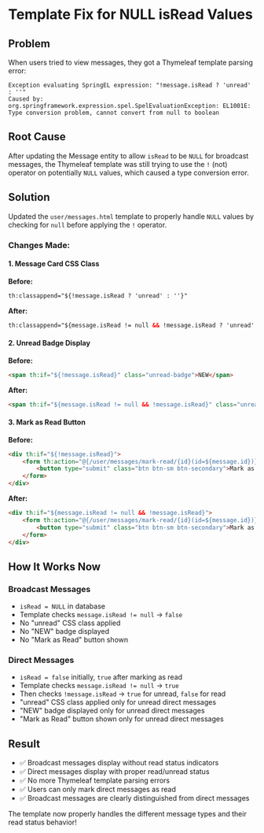 # Template Fix for NULL isRead Values

## Problem
When users tried to view messages, they got a Thymeleaf template parsing error:
```
Exception evaluating SpringEL expression: "!message.isRead ? 'unread' : ''"
Caused by: org.springframework.expression.spel.SpelEvaluationException: EL1001E: Type conversion problem, cannot convert from null to boolean
```

## Root Cause
After updating the Message entity to allow `isRead` to be `NULL` for broadcast messages, the Thymeleaf template was still trying to use the `!` (not) operator on potentially `NULL` values, which caused a type conversion error.

## Solution
Updated the `user/messages.html` template to properly handle `NULL` values by checking for `null` before applying the `!` operator.

### Changes Made:

#### 1. Message Card CSS Class
**Before:**
```html
th:classappend="${!message.isRead ? 'unread' : ''}"
```

**After:**
```html
th:classappend="${message.isRead != null && !message.isRead ? 'unread' : ''}"
```

#### 2. Unread Badge Display
**Before:**
```html
<span th:if="${!message.isRead}" class="unread-badge">NEW</span>
```

**After:**
```html
<span th:if="${message.isRead != null && !message.isRead}" class="unread-badge">NEW</span>
```

#### 3. Mark as Read Button
**Before:**
```html
<div th:if="${!message.isRead}">
    <form th:action="@{/user/messages/mark-read/{id}(id=${message.id})}" method="post">
        <button type="submit" class="btn btn-sm btn-secondary">Mark as Read</button>
    </form>
</div>
```

**After:**
```html
<div th:if="${message.isRead != null && !message.isRead}">
    <form th:action="@{/user/messages/mark-read/{id}(id=${message.id})}" method="post">
        <button type="submit" class="btn btn-sm btn-secondary">Mark as Read</button>
    </form>
</div>
```

## How It Works Now

### Broadcast Messages
- `isRead = NULL` in database
- Template checks `message.isRead != null` → `false`
- No "unread" CSS class applied
- No "NEW" badge displayed
- No "Mark as Read" button shown

### Direct Messages
- `isRead = false` initially, `true` after marking as read
- Template checks `message.isRead != null` → `true`
- Then checks `!message.isRead` → `true` for unread, `false` for read
- "unread" CSS class applied only for unread direct messages
- "NEW" badge displayed only for unread direct messages
- "Mark as Read" button shown only for unread direct messages

## Result
- ✅ Broadcast messages display without read status indicators
- ✅ Direct messages display with proper read/unread status
- ✅ No more Thymeleaf template parsing errors
- ✅ Users can only mark direct messages as read
- ✅ Broadcast messages are clearly distinguished from direct messages

The template now properly handles the different message types and their read status behavior!

